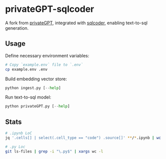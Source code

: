 # privateGPT-sqlcoder

A fork from [privateGPT](https://github.com/imartinez/privateGPT), integrated with [sqlcoder](https://huggingface.co/defog/sqlcoder), enabling text-to-sql generation.

## Usage

Define necessary environment variables:

```bash
# Copy `example.env` file to `.env`
cp example.env .env
```

Build embedding vector store:

```python
python ingest.py [--help]
```

Run text-to-sql model:

```python
python privateGPT.py [--help]
```

## Stats

```bash
# .ipynb LoC
jq '.cells[] | select(.cell_type == "code") .source[]' **/*.ipynb | wc -l

# .py Loc
git ls-files | grep -i "\.py$" | xargs wc -l
```
